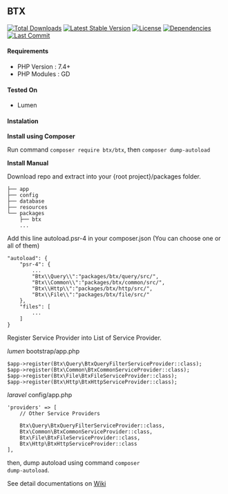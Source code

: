 ## BTX

[![Total Downloads](https://img.shields.io/packagist/dt/btx/btx?style=flat-square)](https://packagist.org/packages/btx/btx?)
[![Latest Stable Version](https://img.shields.io/packagist/v/btx/btx?style=flat-square)](https://packagist.org/packages/btx/btx)
[![License](https://img.shields.io/packagist/l/btx/btx?style=flat-square)](https://packagist.org/packages/btx/btx)
[![Dependencies](https://img.shields.io/librariesio/github/bachtiarpanjaitan/btx?style=flat-square)](https://packagist.org/packages/btx/btx)
[![Last Commit](https://img.shields.io/github/last-commit/bachtiarpanjaitan/btx/main?style=flat-square)](https://github.com/bachtiarpanjaitan/btx)


#### Requirements
* PHP Version : 7.4+
* PHP Modules : GD

#### Tested On
* Lumen
#### Instalation

**Install using Composer**

Run command <code>composer require btx/btx</code>, then <code>composer dump-autoload</code>



**Install Manual**

Download repo and extract into your {root project}/packages folder.
```
├── app
├── config
├── database
├── resources
└── packages
    ├── btx
    ...
```
Add this line autoload.psr-4 in your composer.json (You can choose one or all of them)

```
"autoload": {
    "psr-4": {
        ...
        "Btx\\Query\\":"packages/btx/query/src/",
        "Btx\\Common\\":"packages/btx/common/src/",
        "Btx\\Http\\":"packages/btx/http/src/",
        "Btx\\File\\":"packages/btx/file/src/"
    },
    "files": [
        ...
    ]
}

```
Register Service Provider into List of Service Provider.

_lumen_ bootstrap/app.php
```
$app->register(Btx\Query\BtxQueryFilterServiceProvider::class);
$app->register(Btx\Common\BtxCommonServiceProvider::class);
$app->register(Btx\File\BtxFileServiceProvider::class);
$app->register(Btx\Http\BtxHttpServiceProvider::class);
```
_laravel_ config/app.php
```
'providers' => [
    // Other Service Providers
 
    Btx\Query\BtxQueryFilterServiceProvider::class,
    Btx\Common\BtxCommonServiceProvider::class,
    Btx\File\BtxFileServiceProvider::class,
    Btx\Http\BtxHttpServiceProvider::class
],
```
then, dump autoload using command <code>composer dump-autoload</code>.

See detail documentations on [Wiki](https://github.com/bachtiarpanjaitan/btx/wiki)


